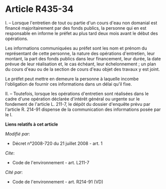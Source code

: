 # Article R435-34

I. – Lorsque l'entretien de tout ou partie d'un cours d'eau non domanial est financé majoritairement par des fonds publics,
la personne qui en est responsable en informe le préfet au plus tard deux mois avant le début des opérations.

Les informations communiquées au préfet sont les nom et prénom du représentant de cette personne, la nature des opérations
d'entretien, leur montant, la part des fonds publics dans leur financement, leur durée, la date prévue de leur réalisation
et, le cas échéant, leur échelonnement ; un plan du cours d'eau ou de la section de cours d'eau objet des travaux y est
joint.

Le préfet peut mettre en demeure la personne à laquelle incombe l'obligation de fournir ces informations dans un délai qu'il
fixe.

II. – Toutefois, lorsque les opérations d'entretien sont réalisées dans le cadre d'une opération déclarée d'intérêt général
ou urgente sur le fondement de l'article L. 211-7, le dépôt du dossier d'enquête prévu par l'article R. 214-91 dispense de la
communication des informations posée par le I.

**Liens relatifs à cet article**

_Modifié par_:

  - Décret n°2008-720 du 21 juillet 2008 - art. 1

_Cite_:

  - Code de l'environnement - art. L211-7

_Cité par_:

  - Code de l'environnement - art. R214-91 (VD)
